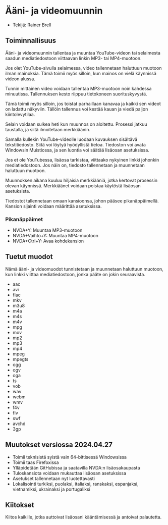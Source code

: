 # Ääni- ja videomuunnin

* Tekijä: Rainer Brell

## Toiminnallisuus

Ääni- ja videomuunnin tallentaa ja muuntaa YouTube-videon tai selaimesta saadun mediatiedostoon viittaavan linkin MP3- tai MP4-muotoon.

Jos olet YouTube-sivulla selaimessa, video tallennetaan haluttuun muotoon ilman mainoksia. Tämä toimii myös silloin, kun mainos on vielä käynnissä videon alussa.

Tunnin mittainen video voidaan tallentaa MP3-muotoon noin kahdessa minuutissa. Tallennuksen kesto riippuu tietokoneen suorituskyvystä.

Tämä toimii myös silloin, jos toistat parhaillaan kanavaa ja kaikki sen videot on ladattu näkyviin. Tällöin tallennus voi kestää kauan ja viedä paljon kiintolevytilaa.

Selain voidaan sulkea heti kun muunnos on aloitettu. Prosessi jatkuu taustalla, ja siitä ilmoitetaan merkkiäänin.

Samalla kullekin YouTube-videolle luodaan kuvauksen sisältävä tekstitiedosto. Siitä voi löytyä hyödyllistä tietoa. Tiedoston voi avata Windowsin Muistiossa, ja sen luontia voi säätää lisäosan asetuksissa.

Jos et ole YouTubessa, lisäosa tarkistaa, viittaako nykyinen linkki johonkin media­tiedostoon. Jos näin on, tiedosto tallennetaan ja muunnetaan haluttuun muotoon.

Muunnoksen aikana kuuluu hiljaisia merkkiääniä, jotka kertovat prosessin olevan käynnissä. Merkkiäänet voidaan poistaa käytöstä lisäosan asetuksista.

Tiedostot tallennetaan omaan kansioonsa, johon pääsee pikanäppäimellä. Kansion sijainti voidaan määrittää asetuksissa.

### Pikanäppäimet

* NVDA+Y: Muuntaa MP3-muotoon
* NVDA+Vaihto+Y: Muuntaa MP4-muotoon
* NVDA+Ctrl+Y: Avaa kohdekansion

## Tuetut muodot

Nämä ääni- ja videomuodot tunnistetaan ja muunnetaan haluttuun muotoon, kun linkki viittaa mediatiedostoon, jonka pääte on jokin seuraavista.

* aac
* avi
* flac
* mkv
* m3u8
* m4a
* m4s
* m4v
* mpg
* mov
* mp2
* mp3
* mp4
* mpeg
* mpegts
* ogg
* ogv
* oga
* ts
* vob
* wav
* webm
* wmv
* f4v
* flv
* swf
* avchd
* 3gp

## Muutokset versiossa 2024.04.27

* Toimii teknisistä syistä vain 64-bittisessä Windowsissa
* Toimii taas Firefoxissa
* Ylläpidetään GitHubissa ja saatavilla NVDA:n lisäosakaupasta
* Tuloskansiota voidaan mukauttaa lisäosan asetuksissa
* Asetukset tallennetaan nyt luotettavasti
* Lokalisointi turkiksi, puolaksi, italiaksi, ranskaksi, espanjaksi, vietnamiksi, ukrainaksi ja portugaliksi

## Kiitokset

Kiitos kaikille, jotka auttoivat lisäosani kääntämisessä ja antoivat palautetta.